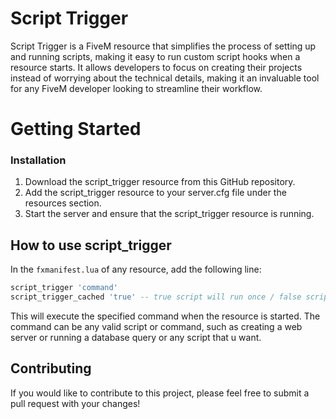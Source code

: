 # Script Trigger

Script Trigger is a FiveM resource that simplifies the process of setting up and running scripts, making it easy to run custom script hooks when a resource starts. It allows developers to focus on creating their projects instead of worrying about the technical details, making it an invaluable tool for any FiveM developer looking to streamline their workflow.

# Getting Started
### Installation
1. Download the script_trigger resource from this GitHub repository.
2. Add the script_trigger resource to your server.cfg file under the resources section.
3. Start the server and ensure that the script_trigger resource is running.

## How to use script_trigger
In the `fxmanifest.lua` of any resource, add the following line: 
```lua 
script_trigger 'command'
script_trigger_cached 'true' -- true script will run once / false script will run everytime restart resource
``` 
This will execute the specified command when the resource is started. The command can be any valid script or command, such as creating a web server or running a database query or any script that u want. 

 ## Contributing 
If you would like to contribute to this project, please feel free to submit a pull request with your changes!